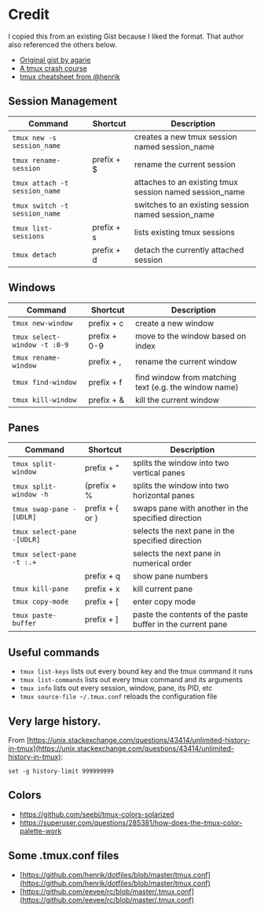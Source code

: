 # Credit

I copied this from an existing Gist because I liked the format.  That author also referenced the others below.
* [Original gist by agarie](https://gist.github.com/agarie/b65728102f5a3a577243)
* [A tmux crash course](https://robots.thoughtbot.com/a-tmux-crash-course)
* [tmux cheatsheet from @henrik](https://gist.github.com/henrik/1967800)


## Session Management

| Command | Shortcut | Description |
|---------|----------|-------------|
|`tmux new -s session_name`||creates a new tmux session named session_name|
|`tmux rename-session`|prefix + $|rename the current session|
|`tmux attach -t session_name`||attaches to an existing tmux session named session_name|
|`tmux switch -t session_name`||switches to an existing session named session_name|
|`tmux list-sessions`|prefix + s|lists existing tmux sessions|
|`tmux detach`|prefix + d|detach the currently attached session|

## Windows

| Command | Shortcut | Description |
|---------|----------|-------------|
|`tmux new-window`|prefix + c|create a new window|
|`tmux select-window -t :0-9`|prefix + 0-9|move to the window based on index|
|`tmux rename-window`|prefix + ,|rename the current window|
|`tmux find-window`|prefix + f|find window from matching text (e.g. the window name)|
|`tmux kill-window`|prefix + &|kill the current window|

## Panes

| Command | Shortcut | Description |
|---------|----------|-------------|
|`tmux split-window`|prefix + "|splits the window into two vertical panes|
|`tmux split-window -h`|(prefix + %|splits the window into two horizontal panes|
|`tmux swap-pane -[UDLR]`|prefix + { or }|swaps pane with another in the specified direction|
|`tmux select-pane -[UDLR]`||selects the next pane in the specified direction|
|`tmux select-pane -t :.+`||selects the next pane in numerical order|
||prefix + q|show pane numbers|
|`tmux kill-pane`|prefix + x|kill current pane|
|`tmux copy-mode`|prefix + [|enter copy mode|
|`tmux paste-buffer`|prefix + ]|paste the contents of the paste buffer in the current pane|

## Useful commands

* `tmux list-keys` lists out every bound key and the tmux command it runs
* `tmux list-commands` lists out every tmux command and its arguments
* `tmux info` lists out every session, window, pane, its PID, etc
* `tmux source-file ~/.tmux.conf` reloads the configuration file

## Very large history.

From [https://unix.stackexchange.com/questions/43414/unlimited-history-in-tmux](https://unix.stackexchange.com/questions/43414/unlimited-history-in-tmux):

```
set -g history-limit 999999999
```

## Colors

- https://github.com/seebi/tmux-colors-solarized
- https://superuser.com/questions/285381/how-does-the-tmux-color-palette-work

## Some .tmux.conf files

- [https://github.com/henrik/dotfiles/blob/master/tmux.conf](https://github.com/henrik/dotfiles/blob/master/tmux.conf)
- [https://github.com/eevee/rc/blob/master/.tmux.conf](https://github.com/eevee/rc/blob/master/.tmux.conf)
